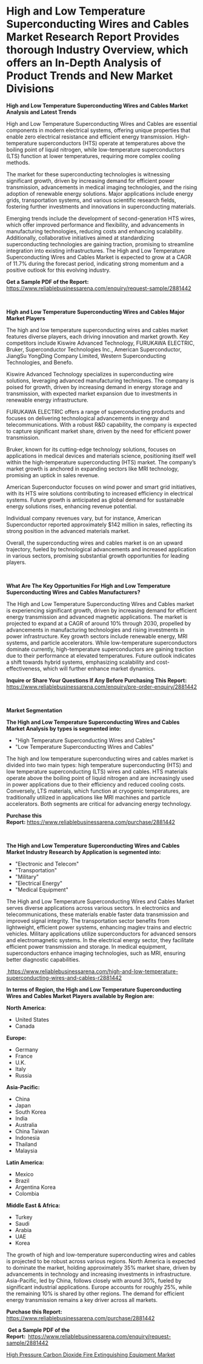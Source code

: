 <p><h1>High and Low Temperature Superconducting Wires and Cables Market Research Report Provides thorough Industry Overview, which offers an In-Depth Analysis of Product Trends and New Market Divisions</h1></p><p><strong>High and Low Temperature Superconducting Wires and Cables Market Analysis and Latest Trends</strong></p>
<p><p>High and Low Temperature Superconducting Wires and Cables are essential components in modern electrical systems, offering unique properties that enable zero electrical resistance and efficient energy transmission. High-temperature superconductors (HTS) operate at temperatures above the boiling point of liquid nitrogen, while low-temperature superconductors (LTS) function at lower temperatures, requiring more complex cooling methods.</p><p>The market for these superconducting technologies is witnessing significant growth, driven by increasing demand for efficient power transmission, advancements in medical imaging technologies, and the rising adoption of renewable energy solutions. Major applications include energy grids, transportation systems, and various scientific research fields, fostering further investments and innovations in superconducting materials. </p><p>Emerging trends include the development of second-generation HTS wires, which offer improved performance and flexibility, and advancements in manufacturing technologies, reducing costs and enhancing scalability. Additionally, collaborative initiatives aimed at standardizing superconducting technologies are gaining traction, promising to streamline integration into existing infrastructures. The High and Low Temperature Superconducting Wires and Cables Market is expected to grow at a CAGR of 11.7% during the forecast period, indicating strong momentum and a positive outlook for this evolving industry.</p></p>
<p><strong>Get a Sample PDF of the Report:&nbsp;</strong> <a href="https://www.reliablebusinessarena.com/enquiry/request-sample/2881442?utm_campaign=2136&utm_medium=2&utm_source=Github&utm_content=ia&utm_term=12032025&utm_id=high-and-low-temperature-superconducting-wires-and-cables">https://www.reliablebusinessarena.com/enquiry/request-sample/2881442</a></p>
<p>&nbsp;</p>
<p><strong>High and Low Temperature Superconducting Wires and Cables Major Market Players</strong></p>
<p><p>The high and low temperature superconducting wires and cables market features diverse players, each driving innovation and market growth. Key competitors include Kiswire Advanced Technology, FURUKAWA ELECTRIC, Bruker, Superconductor Technologies Inc., American Superconductor, JiangSu YongDing Company Limited, Western Superconducting Technologies, and Benefo.</p><p>Kiswire Advanced Technology specializes in superconducting wire solutions, leveraging advanced manufacturing techniques. The company is poised for growth, driven by increasing demand in energy storage and transmission, with expected market expansion due to investments in renewable energy infrastructure.</p><p>FURUKAWA ELECTRIC offers a range of superconducting products and focuses on delivering technological advancements in energy and telecommunications. With a robust R&D capability, the company is expected to capture significant market share, driven by the need for efficient power transmission.</p><p>Bruker, known for its cutting-edge technology solutions, focuses on applications in medical devices and materials science, positioning itself well within the high-temperature superconducting (HTS) market. The company’s market growth is anchored in expanding sectors like MRI technology, promising an uptick in sales revenue.</p><p>American Superconductor focuses on wind power and smart grid initiatives, with its HTS wire solutions contributing to increased efficiency in electrical systems. Future growth is anticipated as global demand for sustainable energy solutions rises, enhancing revenue potential.</p><p>Individual company revenues vary, but for instance, American Superconductor reported approximately $142 million in sales, reflecting its strong position in the advanced materials market. </p><p>Overall, the superconducting wires and cables market is on an upward trajectory, fueled by technological advancements and increased application in various sectors, promising substantial growth opportunities for leading players.</p></p>
<p>&nbsp;</p>
<p><strong>What Are The Key Opportunities For High and Low Temperature Superconducting Wires and Cables Manufacturers?</strong></p>
<p><p>The High and Low Temperature Superconducting Wires and Cables market is experiencing significant growth, driven by increasing demand for efficient energy transmission and advanced magnetic applications. The market is projected to expand at a CAGR of around 10% through 2030, propelled by advancements in manufacturing technologies and rising investments in power infrastructure. Key growth sectors include renewable energy, MRI systems, and particle accelerators. While low-temperature superconductors dominate currently, high-temperature superconductors are gaining traction due to their performance at elevated temperatures. Future outlook indicates a shift towards hybrid systems, emphasizing scalability and cost-effectiveness, which will further enhance market dynamics.</p></p>
<p><strong>Inquire or Share Your Questions If Any Before Purchasing This Report:</strong> <a href="https://www.reliablebusinessarena.com/enquiry/pre-order-enquiry/2881442?utm_campaign=2136&utm_medium=2&utm_source=Github&utm_content=ia&utm_term=12032025&utm_id=high-and-low-temperature-superconducting-wires-and-cables">https://www.reliablebusinessarena.com/enquiry/pre-order-enquiry/2881442</a></p>
<p>&nbsp;</p>
<p><strong>Market Segmentation</strong></p>
<p><strong>The High and Low Temperature Superconducting Wires and Cables Market Analysis by types is segmented into:</strong></p>
<p><ul><li>"High Temperature Superconducting Wires and Cables"</li><li>"Low Temperature Superconducting Wires and Cables"</li></ul></p>
<p><p>The high and low temperature superconducting wires and cables market is divided into two main types: high temperature superconducting (HTS) and low temperature superconducting (LTS) wires and cables. HTS materials operate above the boiling point of liquid nitrogen and are increasingly used in power applications due to their efficiency and reduced cooling costs. Conversely, LTS materials, which function at cryogenic temperatures, are traditionally utilized in applications like MRI machines and particle accelerators. Both segments are critical for advancing energy technology.</p></p>
<p><strong>Purchase this Report:&nbsp;</strong><a href="https://www.reliablebusinessarena.com/purchase/2881442?utm_campaign=2136&utm_medium=2&utm_source=Github&utm_content=ia&utm_term=12032025&utm_id=high-and-low-temperature-superconducting-wires-and-cables">https://www.reliablebusinessarena.com/purchase/2881442</a></p>
<p>&nbsp;</p>
<p><strong>The High and Low Temperature Superconducting Wires and Cables Market Industry Research by Application is segmented into:</strong></p>
<p><ul><li>"Electronic and Telecom"</li><li>"Transportation"</li><li>"Military"</li><li>"Electrical Energy"</li><li>"Medical Equipment"</li></ul></p>
<p><p>The High and Low Temperature Superconducting Wires and Cables Market serves diverse applications across various sectors. In electronics and telecommunications, these materials enable faster data transmission and improved signal integrity. The transportation sector benefits from lightweight, efficient power systems, enhancing maglev trains and electric vehicles. Military applications utilize superconductors for advanced sensors and electromagnetic systems. In the electrical energy sector, they facilitate efficient power transmission and storage. In medical equipment, superconductors enhance imaging technologies, such as MRI, ensuring better diagnostic capabilities.</p></p>
<p><a href="https://www.reliablebusinessarena.com/high-and-low-temperature-superconducting-wires-and-cables-r2881442?utm_campaign=2136&utm_medium=2&utm_source=Github&utm_content=ia&utm_term=12032025&utm_id=high-and-low-temperature-superconducting-wires-and-cables">&nbsp;https://www.reliablebusinessarena.com/high-and-low-temperature-superconducting-wires-and-cables-r2881442</a></p>
<p><strong>In terms of Region, the High and Low Temperature Superconducting Wires and Cables Market Players available by Region are:</strong></p>
<p>
    <p> <strong> North America: </strong>
        <ul>
            <li>United States</li>
            <li>Canada</li>
        </ul>
        </p> 
    <p> <strong> Europe: </strong>
        <ul>
            <li>Germany</li>
            <li>France</li>
            <li>U.K.</li>
            <li>Italy</li>
            <li>Russia</li>
        </ul>
        </p> 
    <p> <strong> Asia-Pacific: </strong>
        <ul>
            <li>China</li>
            <li>Japan</li>
            <li>South Korea</li>
            <li>India</li>
            <li>Australia</li>
            <li>China Taiwan</li>
            <li>Indonesia</li>
            <li>Thailand</li>
            <li>Malaysia</li>
        </ul>
        </p> 
    <p> <strong> Latin America: </strong>
        <ul>
            <li>Mexico</li>
            <li>Brazil</li>
            <li>Argentina Korea</li>
            <li>Colombia</li>
        </ul>
        </p> 
    <p> <strong> Middle East & Africa: </strong>
        <ul>
            <li>Turkey</li>
            <li>Saudi</li>
            <li>Arabia</li>
            <li>UAE</li>
            <li>Korea</li>
        </ul>
    </p>
    </p>
<p><p>The growth of high and low-temperature superconducting wires and cables is projected to be robust across various regions. North America is expected to dominate the market, holding approximately 35% market share, driven by advancements in technology and increasing investments in infrastructure. Asia-Pacific, led by China, follows closely with around 30%, fueled by significant industrial applications. Europe accounts for roughly 25%, while the remaining 10% is shared by other regions. The demand for efficient energy transmission remains a key driver across all markets.</p></p>
<p><strong>Purchase this Report: </strong><a href="https://www.reliablebusinessarena.com/purchase/2881442?utm_campaign=2136&utm_medium=2&utm_source=Github&utm_content=ia&utm_term=12032025&utm_id=high-and-low-temperature-superconducting-wires-and-cables">https://www.reliablebusinessarena.com/purchase/2881442</a></p>
<p>&nbsp;<strong>Get a Sample PDF of the Report:&nbsp;&nbsp;</strong><a href="https://www.reliablebusinessarena.com/enquiry/request-sample/2881442?utm_campaign=2136&utm_medium=2&utm_source=Github&utm_content=ia&utm_term=12032025&utm_id=high-and-low-temperature-superconducting-wires-and-cables">https://www.reliablebusinessarena.com/enquiry/request-sample/2881442</a></p>
<p><strong></strong></p>
<p><p><a href="https://github.com/mharielmesa/Market-Research-Report-List-5/blob/main/high-pressure-carbon-dioxide-fire-extinguishing-equipment-market.md?utm_campaign=2136&utm_medium=2&utm_source=Github&utm_content=ia&utm_term=12032025&utm_id=high-and-low-temperature-superconducting-wires-and-cables">High Pressure Carbon Dioxide Fire Extinguishing Equipment Market</a></p></p>